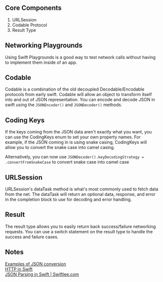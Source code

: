 ## Core Components
1. URLSession 
3. Codable Protocol
5. Result Type

## Networking Playgrounds

Using Swift Playgrounds is a good way to test network calls without having to implement them inside of an app.

## Codable 

Codable is a combination of the old decoupled Decodable/Encodable protocols from early swift. Codable will allow an object to transform itself into and out of JSON representation. You can encode and decode JSON in swift using the `JSONEncoder()` and `JSONDecoder()` methods.

## Coding Keys

If the keys coming from the JSON data aren't exactly what you want, you can use the CodingKeys enum to set your own property names. For example, if the JSON coming in is using snake casing, CodingKeys will allow you to convert the snake case into camel casing.

Alternatively, you can now use `JSONDecoder().keyDecodingStrategy = .convertFromSnakeCase` to convert snake case into camel case

## URLSession

URLSession's dataTask method is what's most commonly used to fetch data from the net. The dataTask will return an optional data, response, and error in the completion block to use for decoding and error handling.

## Result 

The result type allows you to easily return back success/failure networking requests. You can use a switch statement on the result type to handle the success and failure cases. 

## Notes

[Examples of JSON conversion](https://github.com/jrasmusson/level-up-swift/blob/master/11-JSON/1-json.md)  
[HTTP in Swift](https://davedelong.com/blog/2020/06/27/http-in-swift-part-1/)  
[JSON Parsing in Swift | Swiftlee.com](https://www.avanderlee.com/swift/json-parsing-decoding/)
